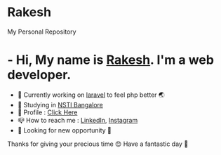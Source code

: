 # Rakesh
My Personal Repository
# - Hi, My name is [Rakesh](https://rkaybhaker.github.io/Profile/). I'm a web developer.
- :pushpin: Currently working on [laravel](https://laravel.com/) to feel php better :earth_asia:
- :school: Studying in [NSTI Bangalore](https://nstibengaluru.dgt.gov.in/)
- :man: Profile : [Click Here](https://rkaybhaker.github.io/Profile/)
- :mailbox_closed: How to reach me : [LinkedIn](https://www.linkedin.com/in/rakesh-048665177), [Instagram](https://www.instagram.com/r_kay_bhaker/)
- :flashlight: Looking for new opportunity :electric_plug:


Thanks for giving your precious time :blush:
Have a fantastic day :bouquet:
